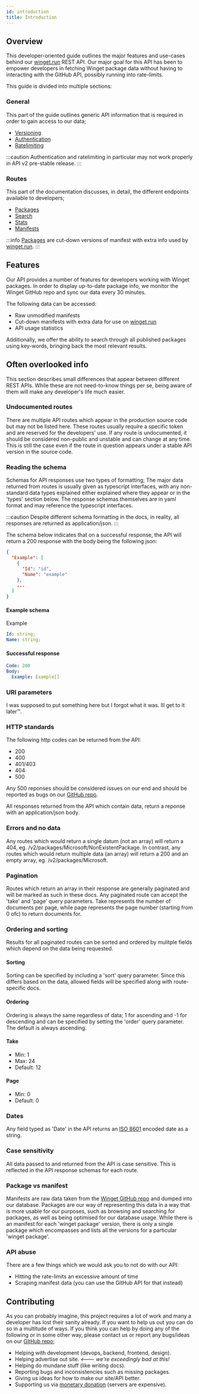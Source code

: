 ```yaml
---
id: introduction
title: Introduction
---
```


## Overview
This developer-oriented guide outlines the major features and use-cases behind our [winget.run](https://winget.run) REST API. Our major goal for this API has been to empower developers in fetching Winget package data without having to interacting with the GitHub API, possibly running into rate-limits.

This guide is divided into multiple sections:

### General
This part of the guide outlines generic API information that is required in order to gain access to our data;

- [Versioning](/docs/versioning)
- [Authentication](/docs/authentication)
- [Ratelimiting](/docs/ratelimiting)

:::caution
Authentication and ratelimiting in particular may not work properly in API v2 pre-stable release.
:::

### Routes
This part of the documentation discusses, in detail, the different endpoints available to developers;

- [Packages](/docs/packages)
- [Search](/docs/search)
- [Stats](/docs/stats)
- [Manifests](/docs/manifests)

:::info
[Packages](/docs/introduction#package-vs-manifest) are cut-down versions of manifest with extra info used by [winget.run](https://winget.run).
:::

## Features
Our API provides a number of features for developers working with Winget packages. In order to display up-to-date package info, we monitor the Winget GitHub repo and sync our data every 30 minutes.

The following data can be accessed:
- Raw unmodified manifests
- Cut-down manifests with extra data for use on [winget.run](https://winget.run)
- API usage statistics

Additionally, we offer the ability to search through all published packages using key-words, bringing back the most relevant results.

## Often overlooked info
This section describes small differences that appear between different REST APIs. While these are not need-to-know things per se, being aware of them will make any developer's life much easier.

### Undocumented routes
There are multiple API routes which appear in the production source code but may not be listed here. These routes usually require a specific token and are reserved for the developers' use. If any route is undocumented, it should be considered non-public and unstable and can change at any time. This is still the case even if the route in question appears under a stable API version in the source code.

### Reading the schema
Schemas for API responses use two types of formatting; The major data returned from routes is usually given as typescript interfaces, with any non-standard data types explained either explained where they appear or in the 'types' section below. The response schemas themselves are in yaml format and may reference the typescript interfaces.

:::caution
Despite different schema formatting in the docs, in reality, all responses are returned as application/json.
:::

The schema below indicates that on a successful response, the API will return a 200 response with the body being the following json:
```json
{
  "Example": [
    {
      "Id": "id",
      "Name": "example"
    },
    ...
  ]
}
```

#### Example schema

Example
```yaml
Id: string;
Name: string;
```

#### Successful response
```yaml
Code: 200
Body:
  Example: Example[]
```

### URI parameters
I was supposed to put something here but I forgot what it was. Ill get to it later:tm:.

### HTTP standards
The following http codes can be returned from the API:
- 200
- 400
- 401/403
- 404
- 500

Any 500 reponses should be considered issues on our end and should be reported as bugs on our [GitHub repo](https://github.com/winget-run/api).

All responses returned from the API which contain data, return a reponse with an application/json body.

### Errors and no data
Any routes which would return a single datum (not an array) will return a 404, eg. /v2/packages/Microsoft/NonExistentPackage. In contrast, any routes which would return multiple data (an array) will return a 200 and an empty array, eg. /v2/packages/Microsoft.

### Pagination
Routes which return an array in their response are generally paginated and will be marked as such in these docs. Any paginated route can accept the 'take' and 'page' query parameters. Take represents the number of documents per page, while page represents the page number (starting from 0 ofc) to return documents for.

### Ordering and sorting
Results for all paginated routes can be sorted and ordered by mulitple fields which depend on the data being requested.

#### Sorting
Sorting can be specified by including a 'sort' query parameter. Since this differs based on the data, allowed fields will be specified along with route-specific docs.

#### Ordering
Ordering is always the same regardless of data; 1 for ascending and -1 for descending and can be specified by setting the 'order' query parameter. The default is always ascending.

#### Take
- Min: 1
- Max: 24
- Default: 12

#### Page
- Min: 0
- Default: 0

### Dates
Any field typed as 'Date' in the API returns an [ISO 8601](https://en.wikipedia.org/wiki/ISO_8601) encoded date as a string.

### Case sensitivity
All data passed to and returned from the API is case sensitive. This is reflected in the API response schemas for each route.

### Package vs manifest
Manifests are raw data taken from the [Winget GitHub repo](https://github.com/microsoft/winget-pkgs) and dumped into our database. Packages are our way of representing this data in a way that is more usable for our purposes, such as browsing and searching for packages, as well as being optimised for our database usage. While there is an manifest for each 'winget package' version, there is only a single package which encompasses and lists all the versions for a particular 'winget package'.

### API abuse
There are a few things which we would ask you to not do with our API:
- Hitting the rate-limits an excessive amount of time
- Scraping manifest data (you can use the GitHub API for that instead)

## Contributing
As you can probably imagine, this project requires a lot of work and many a developer has lost their sanity already. If you want to help us out you can do so in a multitude of ways. If you think you can help by doing any of the following or in some other way, please contact us or report any bugs/ideas on our [GitHub repo](https://github.com/winget-run/docs);
- Helping with development (devops, backend, frontend, design).
- Helping advertise out site. *<--- we're exceedingly bad at this!*
- Helping do mundane stuff (like writing docs).
- Reporting bugs and inconsistencies such as missing packages.
- Giving us ideas for how to make our site/API better.
- Supporting us via [monetary donation](https://ko-fi.com/wingetdotrun) (servers are expensive).

